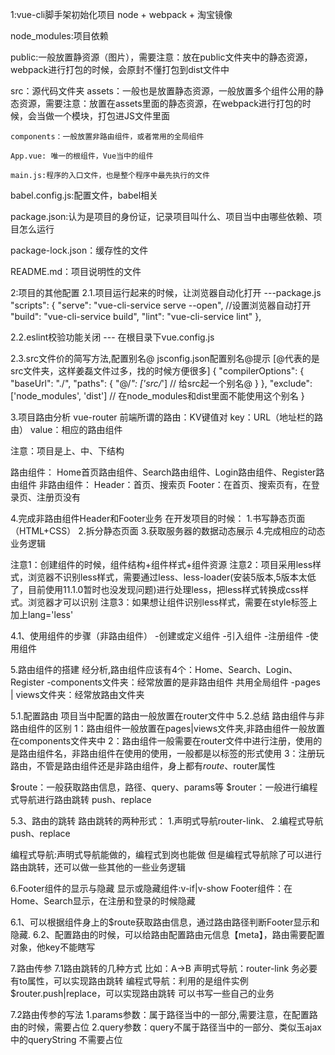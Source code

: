 1:vue-cli脚手架初始化项目
node + webpack + 淘宝镜像

node_modules:项目依赖

public:一般放置静资源（图片），需要注意：放在public文件夹中的静态资源，webpack进行打包的时候，会原封不懂打包到dist文件中

src：源代码文件夹
    assets：一般也是放置静态资源，一般放置多个组件公用的静态资源，需要注意：放置在assets里面的静态资源，在webpack进行打包的时候，会当做一个模块，打包进JS文件里面
    
    components：一般放置非路由组件，或者常用的全局组件

    App.vue: 唯一的根组件，Vue当中的组件

    main.js:程序的入口文件，也是整个程序中最先执行的文件

babel.config.js:配置文件，babel相关

package.json:认为是项目的身份证，记录项目叫什么、项目当中由哪些依赖、项目怎么运行

package-lock.json：缓存性的文件

README.md：项目说明性的文件

2:项目的其他配置
2.1.项目运行起来的时候，让浏览器自动化打开
---package.js
     "scripts": {
        "serve": "vue-cli-service serve --open", //设置浏览器自动打开
        "build": "vue-cli-service build",
        "lint": "vue-cli-service lint"
    },

2.2.eslint校验功能关闭
--- 在根目录下vue.config.js

2.3.src文件价的简写方法,配置别名@
jsconfig.json配置别名@提示 [@代表的是src文件夹，这样姜磊文件过多，找的时候方便很多]
{
    "compilerOptions": {
        "baseUrl": "./",
        "paths": {
            "@/*": ['src/*'] // 给src起一个别名@
        }
    },
    "exclude": ['node_modules', 'dist'] // 在node_modules和dist里面不能使用这个别名
} 

3.项目路由分析
vue-router
前端所谓的路由：KV键值对
key：URL（地址栏的路由）
value：相应的路由组件

注意：项目是上、中、下结构

路由组件：
Home首页路由组件、Search路由组件、Login路由组件、Register路由组件
非路由组件：
Header：首页、搜索页
Footer：在首页、搜索页有，在登录页、注册页没有

4.完成非路由组件Header和Footer业务
在开发项目的时候：
1.书写静态页面（HTML+CSS）
2.拆分静态页面
3.获取服务器的数据动态展示
4.完成相应的动态业务逻辑

注意1：创建组件的时候，组件结构+组件样式+组件资源
注意2：项目采用less样式，浏览器不识别less样式，需要通过less、less-loader(安装5版本,5版本太低了，目前使用11.1.0暂时也没发现问题)进行处理less，把less样式转换成css样式。浏览器才可以识别
注意3：如果想让组件识别less样式，需要在style标签上加上lang='less'

4.1、使用组件的步骤（非路由组件）
-创建或定义组件
-引入组件
-注册组件
-使用组件

5.路由组件的搭建
经分析,路由组件应该有4个：Home、Search、Login、Register
-components文件夹：经常放置的是非路由组件 共用全局组件
-pages | views文件夹：经常放路由文件夹

5.1.配置路由
项目当中配置的路由一般放置在router文件中
5.2.总结
路由组件与非路由组件的区别
1：路由组件一般放置在pages|views文件夹,非路由组件一般放置在components文件夹中 
2：路由组件一般需要在router文件中进行注册，使用的是路由组件名，非路由组件在使用的使用，一般都是以标签的形式使用
3：注册玩路由，不管是路由组件还是非路由组件，身上都有$route、$router属性

$route：一般获取路由信息，路径、query、params等
$router：一般进行编程式导航进行路由跳转 push、replace

5.3、路由的跳转
路由跳转的两种形式：
    1.声明式导航router-link、
    2.编程式导航push、replace
    
编程式导航:声明式导航能做的，编程式到岗也能做
但是编程式导航除了可以进行路由跳转，还可以做一些其他的一些业务逻辑

6.Footer组件的显示与隐藏
显示或隐藏组件:v-if|v-show
Footer组件：在Home、Search显示，在注册和登录的时候隐藏

6.1、可以根据组件身上的$route获取路由信息，通过路由路径判断Footer显示和隐藏.
6.2、配置路由的时候，可以给路由配置路由元信息【meta】，路由需要配置对象，他key不能瞎写

7.路由传参
7.1路由跳转的几种方式
比如：A->B
声明式导航：router-link 务必要有to属性，可以实现路由跳转
编程式导航：利用的是组件实例$router.push|replace，可以实现路由跳转 可以书写一些自己的业务

7.2路由传参的写法
1.params参数：属于路径当中的一部分,需要注意，在配置路由的时候，需要占位
2.query参数：query不属于路径当中的一部分、类似玉ajax中的queryString 不需要占位



